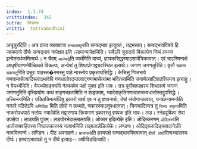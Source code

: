 ```yaml
---
index:  1.3.74
vrittiindex:  342
sutra:  णिचश्च
vritti:  tattvabodhini 
---
```


अचूचुरदिति। अत्र प्राचा व्याख्यात्रा `सन्वल्लघुनी`ति सन्वद्भाव इत्युक्तं , तद्रभसात्। सन्वद्भावविषये हि जायमानो दीर्घः सन्वद्भावं नापेक्षत इति।सामान्यापेक्षमिति। सर्वेऽपि चुरादयो विकल्पेन णिचं लभन्त इत्येतदर्थकमित्यर्थः। न चैवम् `आर्धषाद्वे`ति व्यर्थमिति वाच्यं, ज्ञापकसिद्धस्याऽसार्वत्रिकत्वात्। एवं चाऽस्मिन्पक्षे आधृषीयाणामेवैच्छिको विकल्पः, अन्येषां तु शिष्टप्रोगाद्व्यवस्थित इत्यर्थः। जगाण जगणतुरिति। वृत्तौ `चकाण चकणतु`रिति प्रचुरः पाठस्त�स्मस्तु पाठे नास्त्येव प्रकृतार्थसिद्धिः। केचित्तु णिजभावे गणयामासेत्यादिरूपाऽभावेपि गणधातोरदन्तत्वाद्गणामासेत्यामा भवितव्यमिति जगाणेत्यादिपाठश्चिन्त्य इत्याहुः। न वैयर्थ्यमिति। वैयर्थ्यशङ्क्यपि नेत्ययमेव पक्षो युक्त इति भावः। तत्र पूर्वोक्तपक्षस्य शिथलत्वे जगाण जगणतुरिति वृत्तिप्रयोगः कथं सङ्गच्छतामिति न शङ्क्यम्, भ्वादेराकृतिगणत्वातत्रत्यधातोस्तद्रूपसिद्धेः। तच्चिन्त्यमिति। यत्रितत्रिमर्त्यादिषु इकारो व्यर्थ एव न तु ज्ञापनार्थः, तेषां संयोगान्तत्वात्, यन्त्रतन्त्रमन्त्रेति नकारे पठितेऽपि `अनिदिता` मिति लोपो न लभ्यते, नकारस्याऽनुपधात्वात्। चिन्त्यादित्यत्र तु `चिन्त स्मृत्या`मिति नाकरोपधपाठे नलोपः स्यादेवेति तद्वारणाय क्रियमाण इकारस्तु ज्ञापक इति भावः। लड। स्नेहपूर्विका सेवा उपसेवा। लाडयति पुत्रम्। लडयोरभेदाल्लालयति। ओकार इदित्येके इति। ओदित्करणम् `ओदितश्चे`ति धातोरव्यवहितस्य निष्ठातकारस्य नत्वार्थमिति तद्बलान्नेडित्येके। लण्डणः। ओदिद्बलादिड्व्यवदानेऽपि नत्वमित्यन्ये। लण्डिनः। पीट अवगाहने। `भ्राजभासे`ति ह्रस्वपक्षे सन्वद्भावविषयत्वात् `दीर्घो लघो`रित्यभ्यासस्य दीर्घः। ह्रस्वाऽभावपक्षे तु न दीर्घ इत्याह-- अपीपिडदित्यादि। 

